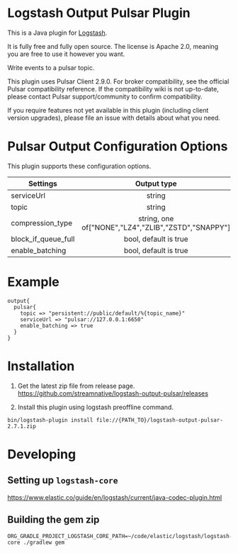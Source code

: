 # Logstash Output Pulsar Plugin

This is a Java plugin for [Logstash](https://github.com/elastic/logstash).

It is fully free and fully open source. The license is Apache 2.0, meaning you are free to use it however you want.

Write events to a pulsar topic.

This plugin uses Pulsar Client 2.9.0. For broker compatibility, see the official Pulsar compatibility reference. If the compatibility wiki is not up-to-date, please contact Pulsar support/community to confirm compatibility.

If you require features not yet available in this plugin (including client version upgrades), please file an issue with details about what you need.

# Pulsar Output Configuration Options
This plugin supports these configuration options. 

| Settings    | Output type     | Required  |
| ------------- |:-------------:| -----:|
| serviceUrl      | string | No |
| topic      | string | Yes |
| compression_type      | string, one of["NONE","LZ4","ZLIB","ZSTD","SNAPPY"] | No |
| block_if_queue_full | bool, default is true | No|
| enable_batching | bool, default is true | No |


# Example

```
output{
  pulsar{
    topic => "persistent://public/default/%{topic_name}"
    serviceUrl => "pulsar://127.0.0.1:6650"
    enable_batching => true
  }
}
```


# Installation

1. Get the latest zip file from release page.
https://github.com/streamnative/logstash-output-pulsar/releases

2. Install this plugin using logstash preoffline command.

```
bin/logstash-plugin install file://{PATH_TO}/logstash-output-pulsar-2.7.1.zip
```


# Developing

## Setting up `logstash-core`

https://www.elastic.co/guide/en/logstash/current/java-codec-plugin.html

## Building the gem zip

```
ORG_GRADLE_PROJECT_LOGSTASH_CORE_PATH=~/code/elastic/logstash/logstash-core ./gradlew gem
```
